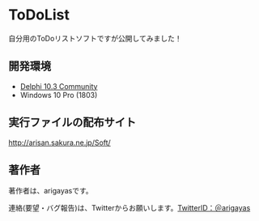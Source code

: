# ToDoList
自分用のToDoリストソフトですが公開してみました！

## 開発環境
* [Delphi 10.3 Community](https://www.embarcadero.com/jp/products/delphi/starter)
* Windows 10 Pro (1803) 

## 実行ファイルの配布サイト
http://arisan.sakura.ne.jp/Soft/

## 著作者

著作者は、arigayasです。

連絡(要望・バグ報告)は、Twitterからお願いします。[TwitterID：＠arigayas](https://twitter.com/arigayas)
